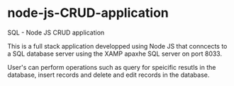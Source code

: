 # node-js-CRUD-application
SQL - Node JS CRUD application 


This is a full stack application developped using Node JS that conncects to a SQL database server using the XAMP apaxhe SQL server on port 8033. 

User's can perform operations such as query for speicific resutls in the database, insert records and delete and edit records in the database. 
